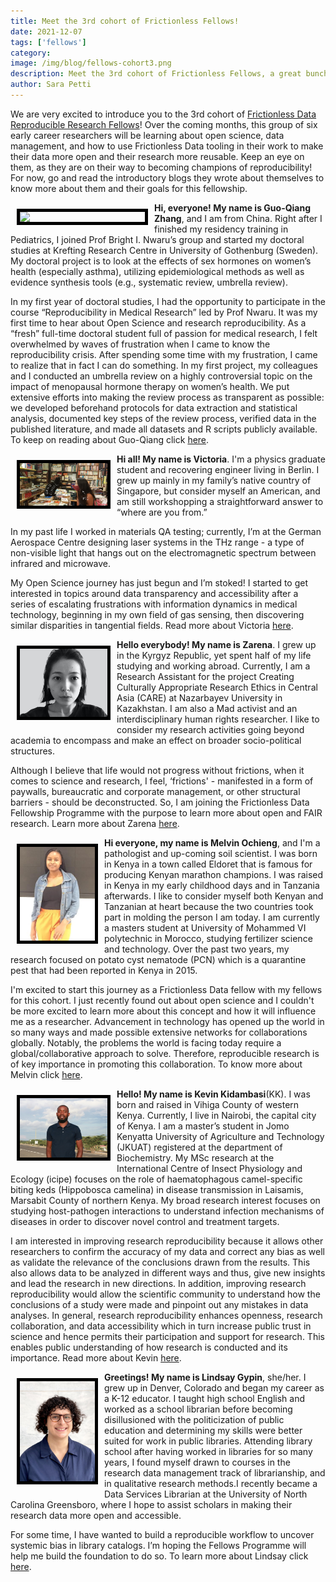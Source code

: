 ```yaml
---
title: Meet the 3rd cohort of Frictionless Fellows!
date: 2021-12-07
tags: ['fellows']
category:
image: /img/blog/fellows-cohort3.png
description: Meet the 3rd cohort of Frictionless Fellows, a great bunch of early career researchers on their way to become champions for reproducibility and open science
author: Sara Petti
---
```

We are very excited to introduce you to the 3rd cohort of [Frictionless Data Reproducible Research Fellows](https://fellows.frictionlessdata.io/)! Over the coming months, this group of six early career researchers will be learning about open science, data management, and how to use Frictionless Data tooling in their work to make their data more open and their research more reusable. Keep an eye on them, as they are on their way to becoming champions of reproducibility! For now, go and read the introductory blogs they wrote about themselves to know more about them and their goals for this fellowship. 

<img src="/img/blog/GQ.jpeg" width="200px" align="left" style="margin: 10px;border:5px solid black">

**Hi, everyone! My name is Guo-Qiang Zhang**, and I am from China. Right after I finished my residency training in Pediatrics, I joined Prof Bright I. Nwaru’s group and started my doctoral studies at Krefting Research Centre in University of Gothenburg (Sweden). My doctoral project is to look at the effects of sex hormones on women’s health (especially asthma), utilizing epidemiological methods as well as evidence synthesis tools (e.g., systematic review, umbrella review). 

In my first year of doctoral studies, I had the opportunity to participate in the course “Reproducibility in Medical Research” led by Prof Nwaru. It was my first time to hear about Open Science and research reproducibility. As a “fresh” full-time doctoral student full of passion for medical research, I felt overwhelmed by waves of frustration when I came to know the reproducibility crisis. After spending some time with my frustration, I came to realize that in fact I can do something. In my first project, my colleagues and I conducted an umbrella review on a highly controversial topic on the impact of menopausal hormone therapy on women’s health. We put extensive efforts into making the review process as transparent as possible: we developed beforehand protocols for data extraction and statistical analysis, documented key steps of the review process, verified data in the published literature, and made all datasets and R scripts publicly available.
To keep on reading about Guo-Qiang click [here](https://fellows.frictionlessdata.io/blog/hello-guo-qiang/).

<img src="/img/blog/Victoria.jpeg" width="140px" align="left" style="margin: 10px;border:5px solid black">

**Hi all! My name is Victoria**. I'm a physics graduate student and recovering engineer living in Berlin. I grew up mainly in my family’s native country of Singapore, but consider myself an American, and am still workshopping a straightforward answer to “where are you from.”

In my past life I worked in materials QA testing; currently, I’m at the German Aerospace Centre designing laser systems in the THz range - a type of non-visible light that hangs out on the electromagnetic spectrum between infrared and microwave. 

My Open Science journey has just begun and I’m stoked! I started to get interested in topics around data transparency and accessibility after a series of escalating frustrations with information dynamics in medical technology, beginning in my own field of gas sensing, then discovering similar disparities in tangential fields.
Read more about Victoria [here](https://fellows.frictionlessdata.io/blog/hello-victoria/).

<img src="/img/blog/Zarena.jpeg" width="140px" align="left" style="margin: 10px;border:5px solid black">

**Hello everybody! My name is Zarena**. I grew up in the Kyrgyz Republic, yet spent half of my life studying and working abroad. Currently, I am a Research Assistant for the project Creating Culturally Appropriate Research Ethics in Central Asia (CARE) at Nazarbayev University in Kazakhstan. I am also a Mad activist and an interdisciplinary human rights researcher. I like to consider my research activities going beyond academia to encompass and make an effect on broader socio-political structures.

Although I believe that life would not progress without frictions, when it comes to science and research, I feel, ‘frictions' - manifested in a form of paywalls, bureaucratic and corporate management, or other structural barriers - should be deconstructed. So, I am joining the Frictionless Data Fellowship Programme with the purpose to learn more about open and FAIR research.
Learn more about Zarena [here](https://fellows.frictionlessdata.io/blog/hello-zarena/).

<img src="/img/blog/Melvin.jpeg" width="120px" align="left" style="margin: 10px;border:5px solid black">

**Hi everyone, my name is Melvin Ochieng**, and I'm a pathologist and up-coming soil scientist. I was born in Kenya in a town called Eldoret that is famous for producing Kenyan marathon champions. I was raised in Kenya in my early childhood days and in Tanzania afterwards. I like to consider myself both Kenyan and Tanzanian at heart because the two countries took part in molding the person I am today. I am currently a masters student at University of Mohammed VI polytechnic in Morocco, studying fertilizer science and technology. Over the past two years, my research focused on potato cyst nematode (PCN) which is a quarantine pest that had been reported in Kenya in 2015.

I'm excited to start this journey as a Frictionless Data fellow with my fellows for this cohort. I just recently found out about open science and I couldn't be more excited to learn more about this concept and how it will influence me as a researcher. Advancement in technology has opened up the world in so many ways and made possible extensive networks for collaborations globally. Notably, the problems the world is facing today require a global/collaborative approach to solve. Therefore, reproducible research is of key importance in promoting this collaboration. 
To know more about Melvin click [here](https://fellows.frictionlessdata.io/blog/hello-melvin/).

<img src="/img/blog/Kevin-Photo.jpeg" width="140px" align="left" style="margin: 10px;border:5px solid black">

**Hello! My name is Kevin Kidambasi**(KK). I was born and raised in Vihiga County of western Kenya. Currently, I live in Nairobi, the capital city of Kenya. I am a master’s student in Jomo Kenyatta University of Agriculture and Technology (JKUAT) registered at the department of Biochemistry. My MSc research at the International Centre of Insect Physiology and Ecology (icipe) focuses on the role of haematophagous camel-specific biting keds (Hippobosca camelina) in disease transmission in Laisamis, Marsabit County of northern Kenya. My broad research interest focuses on studying host-pathogen interactions to understand infection mechanisms of diseases in order to discover novel control and treatment targets.

I am interested in improving research reproducibility because it allows other researchers to confirm the accuracy of my data and correct any bias as well as validate the relevance of the conclusions drawn from the results. This also allows data to be analyzed in different ways and thus, give new insights and lead the research in new directions. In addition, improving research reproducibility would allow the scientific community to understand how the conclusions of a study were made and pinpoint out any mistakes in data analyses. In general, research reproducibility enhances openness, research collaboration, and data accessibility which in turn increase public trust in science and hence permits their participation and support for research. This enables public understanding of how research is conducted and its importance.
Read more about Kevin [here](https://fellows.frictionlessdata.io/blog/hello-kevin/).

<img src="/img/blog/Lindsay.jpeg" width="120px" align="left" style="margin: 10px;border:5px solid black">

**Greetings! My name is Lindsay Gypin**, she/her. I grew up in Denver, Colorado and began my career as a K-12 educator. I taught high school English and worked as a school librarian before becoming disillusioned with the politicization of public education and determining my skills were better suited for work in public libraries. Attending library school after having worked in libraries for so many years, I found myself drawn to courses in the research data management track of librarianship, and in qualitative research methods.I recently became a Data Services Librarian at the University of North Carolina Greensboro, where I hope to assist scholars in making their research data more open and accessible.

For some time, I have wanted to build a reproducible workflow to uncover systemic bias in library catalogs. I’m hoping the Fellows Programme will help me build the foundation to do so.
To learn more about Lindsay click [here](https://fellows.frictionlessdata.io/blog/hello-lindsay/).
